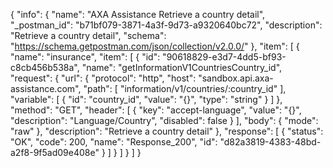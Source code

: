 {
  "info": {
    "name": "AXA Assistance Retrieve a country detail",
    "_postman_id": "b71bf079-3871-4a3f-9d73-a9320640bc72",
    "description": "Retrieve a country detail",
    "schema": "https://schema.getpostman.com/json/collection/v2.0.0/"
  },
  "item": [
    {
      "name": "insurance",
      "item": [
        {
          "id": "90618829-e3d7-4dd5-bf93-c8cb456b538a",
          "name": "getInformationV1CountriesCountry_id",
          "request": {
            "url": {
              "protocol": "http",
              "host": "sandbox.api.axa-assistance.com",
              "path": [
                "information/v1/countries/:country_id"
              ],
              "variable": [
                {
                  "id": "country_id",
                  "value": "{}",
                  "type": "string"
                }
              ]
            },
            "method": "GET",
            "header": [
              {
                "key": "accept-language",
                "value": "{}",
                "description": "Language/Country",
                "disabled": false
              }
            ],
            "body": {
              "mode": "raw"
            },
            "description": "Retrieve a country detail"
          },
          "response": [
            {
              "status": "OK",
              "code": 200,
              "name": "Response_200",
              "id": "d82a3819-4383-48bd-a2f8-9f5ad09e408e"
            }
          ]
        }
      ]
    }
  ]
}